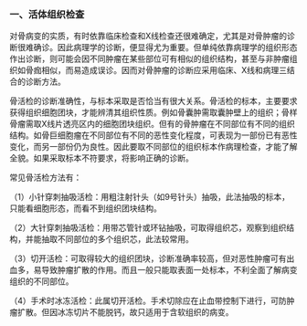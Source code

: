 ### 一、活体组织检查

对骨病变的实质，有时依靠临床检查和X线检查还很难确定，尤其是对骨肿瘤的诊断很难确诊。因此病理学的诊断，便显得尤为重要。但单纯依靠病理学的组织形态作出诊断，则可能会因不同肿瘤在某些部位可有相似的组织结构，甚至与非肿瘤组织如骨痂相似，而易造成误诊。因而对骨肿瘤的诊断应采用临床、X线和病理三结合的诊断方法。

骨活检的诊断准确性，与标本采取是否恰当有很大关系。骨活检的标本，主要要求获得组织细胞团块，才能辨清其组织性质。例如骨囊肿需取囊肿壁上的组织；骨样骨瘤需取X线片透亮区内的细胞团块组织。但有的骨肿瘤在不同部位有不同的组织结构。如骨巨细胞瘤在不同部位有不同的恶性变化程度，可表现为一部份已有恶性变化，而另一部份仍为良性。因此要取不同部位的组织标本作病理检查，才能了解全貌。如果采取标本不符要求，将影响正确的诊断。

常见骨活检方法有：

（1）小针穿刺抽吸活检：用粗注射针头（如9号针头）抽吸，此法抽吸的标本，只能看细胞形态，而看不到组织团块结构。

（2）大针穿刺抽吸活检：用带芯管针或环钻抽吸，可取得组织芯，观察到组织结构，并能抽取不同部位的多个组织芯，此法较常用。

（3）切开活检：可取得较大的组织团块，诊断准确率较高，但对恶性肿瘤可有出血多，易导致肿瘤扩散的作用。而且一般只能取表面一处标本，不利全面了解病变组织的不同部位。

（4）手术时冰冻活检：此属切开活检。手术切除应在止血带控制下进行，可防肿瘤扩散。但因冰冻切片不能脱钙，故只适用于含软组织的病变。

